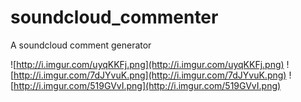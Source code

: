 soundcloud_commenter
====================

A soundcloud comment generator

![http://i.imgur.com/uyqKKFj.png](http://i.imgur.com/uyqKKFj.png)
![http://i.imgur.com/7dJYvuK.png](http://i.imgur.com/7dJYvuK.png)
![http://i.imgur.com/519GVvI.png](http://i.imgur.com/519GVvI.png)
